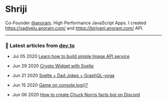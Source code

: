 # Shriji
 Co-Founder [@anoram](https://github.com/anoram). High Performance JavaScript Apps. I created https://vadivelu.anoram.com/ and https://biriyani.anoram.com/ API. 
 
<hr>

  ### 📝 Latest articles from [dev.to](https://dev.to/shriji) 

* Jul 05 2020 [Learn how to build simple Image API service](https://dev.to/shriji/learn-how-to-build-simple-image-api-service-92b)

* Jun 29 2020 [Crypto Widget with Svelte](https://dev.to/shriji/crypto-widget-with-svelte-28h0)

* Jun 21 2020 [Svelte + Dad Jokes + GraphQL-yoga](https://dev.to/shriji/svelte-dad-jokes-graphql-yoga-433i)

* Jun 15 2020 [Game on console.log()?](https://dev.to/shriji/game-on-console-log-5cbk)

* Jun 06 2020 [How to create Chuck Norris facts bot on Discord](https://dev.to/shriji/how-to-create-chuck-norris-facts-bot-on-discord-1a9c)





<!--
**peopledrivemecrazy/peopledrivemecrazy** is a ✨ _special_ ✨ repository because its `README.md` (this file) appears on your GitHub profile.
[![GGWP](https://img.shields.io/badge/GG-WP-crimson.svg)](https://shriji.xyz/)
Here are some ideas to get you started:

- 🔭 I’m currently working on ...
- 🌱 I’m currently learning ...
- 👯 I’m looking to collaborate on ...
- 🤔 I’m looking for help with ...
- 💬 Ask me about ...
- 📫 How to reach me: ...
- 😄 Pronouns: ...
- ⚡ Fun fact: ...
-->



